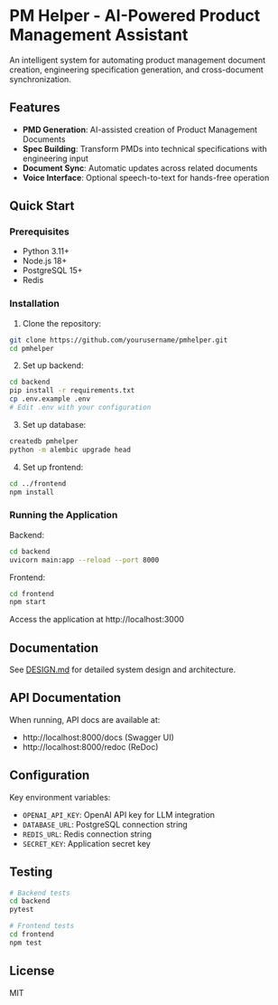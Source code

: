 # PM Helper - AI-Powered Product Management Assistant

An intelligent system for automating product management document creation, engineering specification generation, and cross-document synchronization.

## Features

- **PMD Generation**: AI-assisted creation of Product Management Documents
- **Spec Building**: Transform PMDs into technical specifications with engineering input  
- **Document Sync**: Automatic updates across related documents
- **Voice Interface**: Optional speech-to-text for hands-free operation

## Quick Start

### Prerequisites
- Python 3.11+
- Node.js 18+
- PostgreSQL 15+
- Redis

### Installation

1. Clone the repository:
```bash
git clone https://github.com/yourusername/pmhelper.git
cd pmhelper
```

2. Set up backend:
```bash
cd backend
pip install -r requirements.txt
cp .env.example .env
# Edit .env with your configuration
```

3. Set up database:
```bash
createdb pmhelper
python -m alembic upgrade head
```

4. Set up frontend:
```bash
cd ../frontend
npm install
```

### Running the Application

Backend:
```bash
cd backend
uvicorn main:app --reload --port 8000
```

Frontend:
```bash
cd frontend
npm start
```

Access the application at http://localhost:3000

## Documentation

See [DESIGN.md](DESIGN.md) for detailed system design and architecture.

## API Documentation

When running, API docs are available at:
- http://localhost:8000/docs (Swagger UI)
- http://localhost:8000/redoc (ReDoc)

## Configuration

Key environment variables:
- `OPENAI_API_KEY`: OpenAI API key for LLM integration
- `DATABASE_URL`: PostgreSQL connection string
- `REDIS_URL`: Redis connection string
- `SECRET_KEY`: Application secret key

## Testing

```bash
# Backend tests
cd backend
pytest

# Frontend tests
cd frontend
npm test
```

## License

MIT